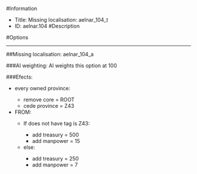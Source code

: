 #Information
 - Title: Missing localisation: aelnar_104_t
 - ID: aelnar.104
#Description

#Options

___
##Missing localisation: aelnar_104_a

###AI weighting:
AI weights this option at 100


###Efects:<ul><li>every owned province:</li><ul><li>remove core = ROOT</li><li>cede province = Z43</li></ul><li>FROM:</li><ul><li>If does not have tag is Z43:</li><ul><li>add treasury = 500</li><li>add manpower = 15</li></ul><li>else:</li><ul><li>add treasury = 250</li><li>add manpower = 7</li></ul></ul></ul>
